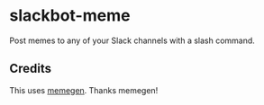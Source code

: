 # slackbot-meme
Post memes to any of your Slack channels with a slash command.

## Credits

This uses [memegen](https://github.com/jacebrowning/memegen). Thanks memegen!
